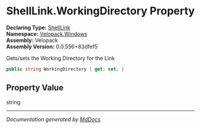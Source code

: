 ﻿<!--  
  <auto-generated>   
    The contents of this file were generated by a tool.  
    Changes to this file may be list if the file is regenerated  
  </auto-generated>   
-->

# ShellLink.WorkingDirectory Property

**Declaring Type:** [ShellLink](../index.md)  
**Namespace:** [Velopack.Windows](../../index.md)  
**Assembly:** Velopack  
**Assembly Version:** 0.0.556+83dfef5

Gets\/sets the Working Directory for the Link

```csharp
public string WorkingDirectory { get; set; }
```

## Property Value

string

___

*Documentation generated by [MdDocs](https://github.com/ap0llo/mddocs)*
